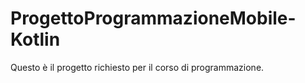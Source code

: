 # ProgettoProgrammazioneMobile-Kotlin
Questo è il progetto richiesto per il corso di programmazione.
